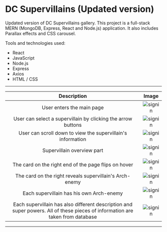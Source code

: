 # DC Supervillains (Updated version)

Updated version of DC Supervillains gallery. This project is a full-stack MERN (MongoDB, Express, React and Node.js) application. It also includes Parallax effects and CSS carousel.

Tools and technologies used:

- React
- JavaScript
- Node.js
- Express
- Axios
- HTML / CSS

---

|                                                          Description                                                          |                   Image                    |
| :---------------------------------------------------------------------------------------------------------------------------: | :----------------------------------------: |
|                                                   User enters the main page                                                   | ![signin](public/images/readme_pics/1.png) |
|                                 User can select a supervillain by clicking the arrow buttons                                  | ![signin](public/images/readme_pics/2.png) |
|                                  User can scroll down to view the supervillain's information                                  | ![signin](public/images/readme_pics/3.png) |
|                                                  Supervillain overview part                                                   | ![signin](public/images/readme_pics/4.png) |
|                                     The card on the right end of the page flips on hover                                      | ![signin](public/images/readme_pics/5.png) |
|                                    The card on the right reveals supervillain's Arch-enemy                                    | ![signin](public/images/readme_pics/6.png) |
|                                           Each supervillain has his own Arch-enemy                                            | ![signin](public/images/readme_pics/7.png) |
| Each supervillain has also different description and super powers. All of these pieces of information are taken from database | ![signin](public/images/readme_pics/8.png) |

---
